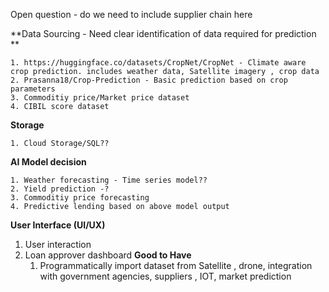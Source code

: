 Open question - do we need to include supplier chain here

**Data Sourcing - Need clear identification of data required for prediction **

    1. https://huggingface.co/datasets/CropNet/CropNet - Climate aware crop prediction. includes weather data, Satellite imagery , crop data
    2. Prasanna18/Crop-Prediction - Basic prediction based on crop parameters
    3. Commoditiy price/Market price dataset
    4. CIBIL score dataset
    
**Storage**

    1. Cloud Storage/SQL??
    
**AI Model decision**

    1. Weather forecasting - Time series model??
    2. Yield prediction -?
    3. Commoditiy price forecasting
    4. Predictive lending based on above model output

**User Interface (UI/UX)**

1. User interaction
2. Loan approver dashboard
**Good to Have**
    1. Programmatically import dataset from Satellite , drone, integration with government agencies, suppliers , IOT, market prediction   
